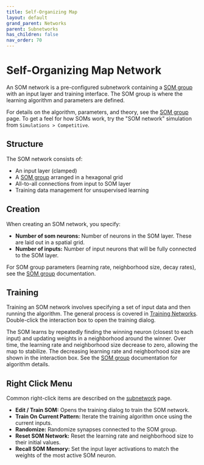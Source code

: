 ```yaml
---
title: Self-Organizing Map
layout: default
grand_parent: Networks
parent: Subnetworks
has_children: false
nav_order: 70
---
```


# Self-Organizing Map Network

An SOM network is a pre-configured subnetwork containing a [SOM group](../neurongroups/selfOrganizingMap) with an input layer and training interface. The SOM group is where the learning algorithm and parameters are defined.

For details on the algorithm, parameters, and theory, see the [SOM group](../neurongroups/selfOrganizingMap) page. To get a feel for how SOMs work, try the "SOM network" simulation from `Simulations > Competitive`.

## Structure

The SOM network consists of:
- An input layer (clamped)
- A [SOM group](../neurongroups/selfOrganizingMap) arranged in a hexagonal grid
- All-to-all connections from input to SOM layer
- Training data management for unsupervised learning

## Creation

When creating an SOM network, you specify:

- **Number of som neurons:** Number of neurons in the SOM layer. These are laid out in a spatial grid.
- **Number of inputs:** Number of input neurons that will be fully connected to the SOM layer.

For SOM group parameters (learning rate, neighborhood size, decay rates), see the [SOM group](../neurongroups/selfOrganizingMap#parameters) documentation.

## Training

Training an SOM network involves specifying a set of input data and then running the algorithm. The general process is covered in [Training Networks](../trainingNetworks#unsupervised-learning). Double-click the interaction box to open the training dialog.

The SOM learns by repeatedly finding the winning neuron (closest to each input) and updating weights in a neighborhood around the winner. Over time, the learning rate and neighborhood size decrease to zero, allowing the map to stabilize. The decreasing learning rate and neighborhood size are shown in the interaction box. See the [SOM group](../neurongroups/selfOrganizingMap#algorithm) documentation for algorithm details.

## Right Click Menu

Common right-click items are described on the [subnetwork](.) page.

- **Edit / Train SOM:** Opens the training dialog to train the SOM network.
- **Train On Current Pattern:** Iterate the training algorithm once using the current inputs.
- **Randomize:** Randomize synapses connected to the SOM group.
- **Reset SOM Network:** Reset the learning rate and neighborhood size to their initial values.
- **Recall SOM Memory:** Set the input layer activations to match the weights of the most active SOM neuron.
